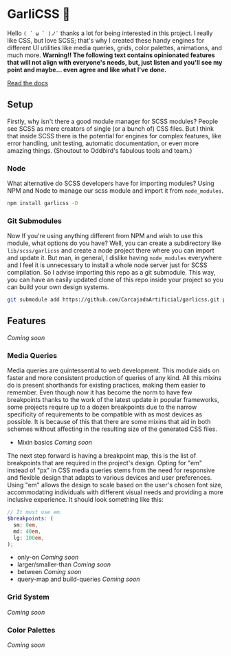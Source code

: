 # GarliCSS 🧄
Hello ``( ´ ω ` )ノﾞ`` thanks a lot for being interested in this project. I really like CSS, but love SCSS; that's why I created these handy engines for different UI utilities like media queries, grids, color palettes, animations, and much more. **Warning!! The following text contains opinionated features that will not align with everyone's needs, but, just listen and you'll see my point and maybe... even agree and like what I've done.**

[Read the docs](https://carcajadaartificial.github.io/garlicss/)

## Setup
Firstly, why isn't there a good module manager for SCSS modules?  People see SCSS as mere creators of single (or a bunch of) CSS files. But I think that inside SCSS there is the potential for engines for complex features, like error handling, unit testing, automatic documentation, or even more amazing things. (Shoutout to Oddbird's fabulous tools and team.)

### Node
What alternative do SCSS developers have for importing modules? Using NPM and Node to manage our scss module and import it from `node_modules`.
```bash
npm install garlicss -D
```

### Git Submodules
Now If you're using anything different from NPM and wish to use this module, what options do you have? Well, you can create a subdirectory like `lib/scss/garlicss` and create a node project there where you can import and update it. But man, in general, I dislike having `node_modules` everywhere and I feel it is unnecessary to install a whole node server just for SCSS compilation. So I advise importing this repo as a git submodule. This way, you can have an easily updated clone of this repo inside your project so you can build your own design systems.
```bash
git submodule add https://github.com/CarcajadaArtificial/garlicss.git path/to/garlicss
```

## Features
*Coming soon*

### Media Queries
Media queries are quintessential to web development. This module aids on faster and more consistent production of queries of any kind. All this mixins do is present shorthands for existing practices, making them easier to remember. Even though now it has become the norm to have few breakpoints thanks to the work of the latest update in popular frameworks, some projects require up to a dozen breakpoints due to the narrow specificity of requirements to be compatible with as most devices as possible. It is because of this that there are some mixins that aid in both schemes without affecting in the resulting size of the generated CSS files.

- Mixin basics *Coming soon*

The next step forward is having a breakpoint map, this is the list of breakpoints that are required in the project's design. Opting for "em" instead of "px" in CSS media queries stems from the need for responsive and flexible design that adapts to various devices and user preferences. Using "em" allows the design to scale based on the user's chosen font size, accommodating individuals with different visual needs and providing a more inclusive experience. It should look something like this:

```scss
// It must use em.
$breakpoints: (
  sm: 0em,
  md: 40em,
  lg: 100em,
);
```

- only-on *Coming soon*
- larger/smaller-than *Coming soon*
- between *Coming soon*
- query-map and build-queries *Coming soon*

### Grid System
*Coming soon*

### Color Palettes
*Coming soon*

